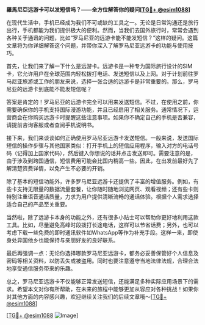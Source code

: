 **羅馬尼亞远游卡可以发短信吗？——全方位解答你的疑问[[TG💪+ @esim1088](https://t.me/s/esim1088)]**

在现代生活中，手机已经成为我们不可或缺的工具之一。无论是日常沟通还是旅行出行，手机都能为我们提供极大的便利。然而，当我们去国外旅行时，常常会遇到各种关于通讯的问题，比如“罗马尼亚的远游卡能不能发短信？”这样的疑问。这篇文章将为你详细解答这个问题，并带你深入了解罗马尼亚远游卡的功能与使用技巧。

首先，让我们来了解一下什么是远游卡。远游卡是一种专为国际旅行设计的SIM卡，它允许用户在全球范围内轻松拨打电话、发送短信以及上网。对于计划前往罗马尼亚旅游或工作的朋友来说，选择一张合适的远游卡是非常重要的。那么，罗马尼亚的远游卡到底能不能发短信呢？

答案是肯定的！罗马尼亚的远游卡完全可以用来发送短信。不过，在使用之前，你需要确保你的手机支持国际漫游功能，并且已经启用了相关服务。通常情况下，运营商会在你购买远游卡时提醒这些注意事项。如果你不确定自己的手机是否兼容，请提前咨询客服或者查阅手机说明书。

接下来，我们来谈谈如何正确使用罗马尼亚远游卡发送短信。一般来说，发送国际短信的操作步骤与其他国家类似：打开手机上的短信应用程序，输入对方的电话号码（记得加上国家代码），然后键入你想说的话并点击发送即可。需要注意的是，由于涉及到跨国通信，短信费用可能会比国内稍高一些。因此，在出发前最好先了解清楚资费详情，以免产生不必要的开销。

除了基本的短信功能外，许多罗马尼亚远游卡还提供了丰富的增值服务。例如，有些卡支持无限量的数据流量套餐，让你随时随地浏览网页、观看视频；还有些卡则特别注重语音通话质量，力求为用户提供清晰流畅的通话体验。根据个人需求选择适合自己的产品至关重要。

当然啦，除了远游卡本身的功能之外，还有很多小贴士可以帮助你更好地利用这款工具。比如，尽量避免高峰时段拨打长途电话，这样可以节省话费；另外，也可以考虑下载一些免费的即时通讯软件如WhatsApp等作为补充手段。这样一来，即使身处异国他乡也能保持与亲朋好友的良好联系。

最后再强调一点：无论你选择哪款罗马尼亚远游卡，都务必妥善保管好个人信息及密码等相关资料，以防丢失或被盗用。同时也要注意遵守当地法律法规，合理合法地享受通信服务带来的乐趣。

总之，罗马尼亚远游卡不仅能够正常发送短信，还能满足多种实际应用场景下的需求。希望本文对你有所帮助，在未来的旅程中能够更加从容应对各种挑战！如果你对其他方面的内容感兴趣，欢迎继续关注我们的后续文章哦～[[TG💪+ @esim1088](https://t.me/s/esim1088)]

[[TG💪+ @esim1088](https://t.me/s/esim1088) ![Image](https://i.postimg.cc/4NQfJmqS/Snipaste-2025-05-13-00-14-12.png)]